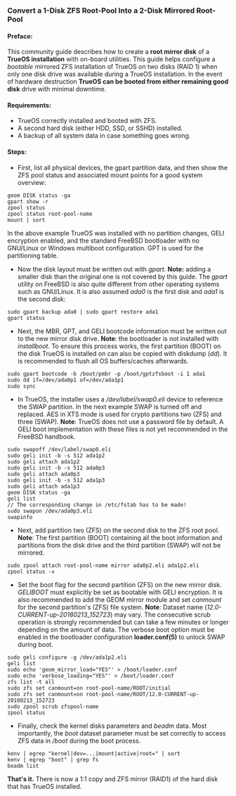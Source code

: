 ### Convert a 1-Disk ZFS Root-Pool Into a 2-Disk Mirrored Root-Pool

#### Preface:

This community guide describes how to create a **root mirror disk** of a **TrueOS installation** with on-board utilities. This guide helps configure a *bootable* mirrored ZFS installation of TrueOS on two disks (RAID 1) when only one disk drive was available during a TrueOS installation. In the event of hardware destruction **TrueOS can be booted from either remaining good disk** drive with minimal downtime.


#### Requirements:

+ TrueOS correctly installed and booted with ZFS.
+ A second hard disk (either HDD, SSD, or SSHD) installed.
+ A backup of all system data in case something goes wrong.


#### Steps:

+ First, list all physical devices, the gpart partition data, and then show the ZFS pool status and associated mount points for a good system overview:

```
geom DISK status -ga
gpart show -r 
zpool status
zpool status root-pool-name
mount | sort
```

In the above example TrueOS was installed with no partition changes, GELI encryption enabled, and the standard FreeBSD bootloader with no GNU/Linux or Windows multiboot configuration. GPT is used for the partitioning table.

+ Now the disk layout must be written out with _gpart_. **Note:** adding a smaller disk than the original one is not covered by this guide. The _gpart_ utility on FreeBSD is also quite different from other operating systems such as GNU/Linux. It is also assumed *ada0* is the first disk and *ada1* is the second disk:

```
sudo gpart backup ada0 | sudo gpart restore ada1
gpart status
```

+ Next, the MBR, GPT, and GELI bootcode information must be written out to the new mirror disk drive. **Note**: the bootloader is not installed with _installboot_. To ensure this process works, the first partition (BOOT) on the disk TrueOS is installed on can also be copied with diskdump (*dd*). It is recommended to flush all OS buffers/caches afterwards.

```
sudo gpart bootcode -b /boot/pmbr -p /boot/gptzfsboot -i 1 ada1
sudo dd if=/dev/ada0p1 of=/dev/ada1p1
sudo sync
```

+ In TrueOS, the installer uses a _/dev/label/swap0.eli_ device to reference the SWAP partition. In the next example SWAP is turned off and replaced. AES in XTS mode is used for crypto partitions two (ZFS) and three (SWAP). **Note**: TrueOS does not use a password file by default. A GELI boot implementation with these files is not yet recommended in the FreeBSD handbook.

```
sudo swapoff /dev/label/swap0.eli
sudo geli init -b -s 512 ada1p2
sudo geli attach ada1p2
sudo geli init -b -s 512 ada0p3
sudo geli attach ada0p3
sudo geli init -b -s 512 ada1p3
sudo geli attach ada1p3
geom DISK status -ga
geli list
// The corresponding change in /etc/fstab has to be made!
sudo swapon /dev/ada0p3.eli
swapinfo
```

+ Next, add partition two (ZFS) on the second disk to the ZFS root pool. **Note**: The first partition (BOOT) containing all the boot information and partitions from the disk drive and the third partition (SWAP) will not be mirrored.

```
sudo zpool attach root-pool-name mirror ada0p2.eli ada1p2.eli
zpool status -v
```

+ Set the boot flag for the second partition (ZFS) on the new mirror disk. _GELIBOOT_ must explicitly be set as bootable with GELI encryption. It is also recommended to add the GEOM mirror module and set *canmount* for the second partition's (ZFS) file system. **Note**: Dataset name (_12.0-CURRENT-up-20180213_152723_) may vary. The consecutive scrub operation is strongly recommended but can take a few minutes or longer depending on the amount of data. The verbose boot option must be enabled in the bootloader configuration **loader.conf(5)** to unlock SWAP during boot.

```
sudo geli configure -g /dev/ada1p2.eli
geli list
sudo echo 'geom_mirror_load="YES"' > /boot/loader.conf
sudo echo 'verbose_loading="YES"' > /boot/loader.conf
zfs list -t all
sudo zfs set canmount=on root-pool-name/ROOT/initial
sudo zfs set canmount=on root-pool-name/ROOT/12.0-CURRENT-up-20180213_152723
sudo zpool scrub zfspool-name
zpool status
```

+ Finally, check the kernel disks parameters and _beadm_ data. Most importantly, the *boot* dataset parameter must be set correctly to access ZFS data in _/boot_ during the boot process.

```
kenv | egrep "kernel|dev=...|mount|active|root=" | sort
kenv | egrep "boot" | grep fs
beadm list
```

**That's it.** There is now a 1:1 copy and ZFS mirror (RAID1) of the hard disk that has TrueOS installed.
